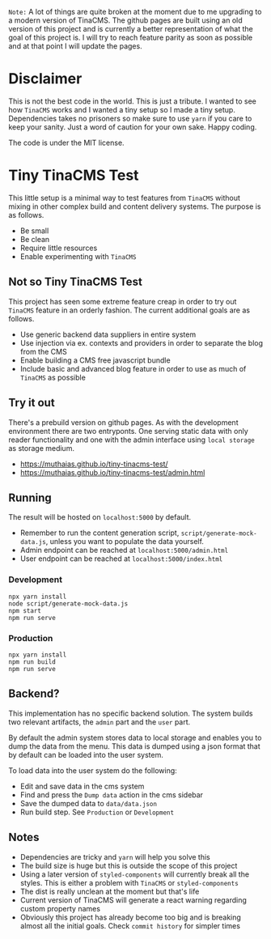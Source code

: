 `Note:` A lot of things are quite broken at the moment due to me upgrading to a modern version of TinaCMS. The github pages are built using an old version of this project and is currently a better representation of what the goal of this project is. I will try to reach feature parity as soon as possible and at that point I will update the pages.

# Disclaimer
This is not the best code in the world. This is just a tribute. I wanted to see how `TinaCMS` works and I wanted a tiny setup so I made a tiny setup. Dependencies takes no prisoners so make sure to use `yarn` if you care to keep your sanity. Just a word of caution for your own sake. Happy coding.

The code is under the MIT license.

# Tiny TinaCMS Test
This little setup is a minimal way to test features from `TinaCMS` without mixing in other complex build and content delivery systems. The purpose is as follows.
* Be small
* Be clean
* Require little resources
* Enable experimenting with `TinaCMS`

## Not so Tiny TinaCMS Test
This project has seen some extreme feature creap in order to try out `TinaCMS` feature in an orderly fashion. The current additional goals are as follows.
* Use generic backend data suppliers in entire system
* Use injection via ex. contexts and providers in order to separate the blog from the CMS
* Enable building a CMS free javascript bundle
* Include basic and advanced blog feature in order to use as much of `TinaCMS` as possible

## Try it out
There's a prebuild version on github pages. As with the development environment there are two entryponts. One serving static data with only reader functionality and one with the admin interface using `local storage` as storage medium.
* https://muthaias.github.io/tiny-tinacms-test/
* https://muthaias.github.io/tiny-tinacms-test/admin.html

## Running
The result will be hosted on `localhost:5000` by default.
* Remember to run the content generation script, `script/generate-mock-data.js`, unless you want to populate the data yourself.
* Admin endpoint can be reached at `localhost:5000/admin.html`
* User endpoint can be reached at `localhost:5000/index.html`

### Development
```
npx yarn install
node script/generate-mock-data.js
npm start
npm run serve
```

### Production
```
npx yarn install
npm run build
npm run serve
```

## Backend?
This implementation has no specific backend solution. The system builds two relevant artifacts, the `admin` part and the `user` part.

By default the admin system stores data to local storage and enables you to dump the data from the menu. This data is dumped using a json format that by default can be loaded into the user system.

To load data into the user system do the following:
* Edit and save data in the cms system
* Find and press the `Dump data` action in the cms sidebar
* Save the dumped data to `data/data.json`
* Run build step. See `Production` or `Development`

## Notes
* Dependencies are tricky and `yarn` will help you solve this
* The build size is huge but this is outside the scope of this project
* Using a later version of `styled-components` will currently break all the styles. This is either a problem with `TinaCMS` or `styled-components`
* The dist is really unclean at the moment but that's life
* Current version of TinaCMS will generate a react warning regarding custom property names
* Obviously this project has already become too big and is breaking almost all the initial goals. Check `commit history` for simpler times